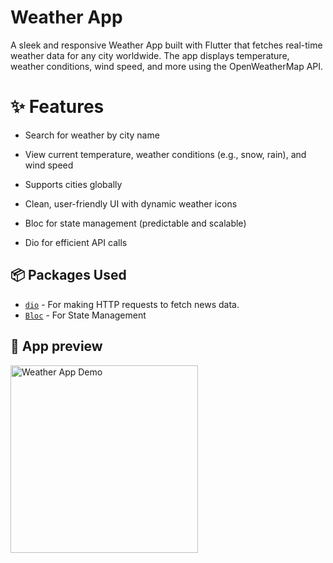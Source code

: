 # Weather App

A sleek and responsive Weather App built with Flutter that fetches real-time weather data for any city worldwide. The app displays temperature, weather conditions, wind speed, and more using the OpenWeatherMap API.




# ✨ Features


- Search for weather by city name

- View current temperature, weather conditions (e.g., snow, rain), and wind speed

- Supports cities globally

- Clean, user-friendly UI with dynamic weather icons

- Bloc for state management (predictable and scalable)

- Dio for efficient API calls


## 📦 Packages Used


- [`dio`](https://pub.dev/packages/dio) - For making HTTP requests to fetch news data.
- [`Bloc`](https://pub.dev/packages/flutter_bloc) - For State Management


## 🎥 App preview  
<img src="assets/ref.gif" width="300" alt="Weather App Demo" />
